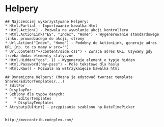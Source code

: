 ﻿# Helpery
    
    ## Najczesciej wykorzystywane Helpery:
    * Html.Partial - Importowanie kawalka Html
    * Html.Action() - Pozwala na wywolanie akcji kontrollera 
    * Html.ActionLink("ES", "Index", "Home") - Wygenerowanie standardowego linku, prowadzacego do akcji, strony
    * Url.Action("Index", "Home") - Podobny do ActionLink, generuje adres URL (np. to co mamy w src="")
    * Url.Content("~/Content/side.css") - Zwraca adres URL. Uzywany gdy trzeba dodac elementy statyczne
    * Html.Hidden("cos", 1) - Wygeneruje element o typie hidden
    * Html.Password("my-pass") - Pole tekstowe dla hasla
    * Html.Raw() - Pozwala na wstrzyknięcie kawalka html

    ## Dynamiczne Helpery: (Mozna je edytować tworzac template Shared/EditorTemplates/...)
    * EditFor 
    * DisplayFor 
    * Szblony dla typów danych:
    *   * EditorTemplates 
    *   * DisplayTemplates 
    * Atrybuty[UIHint] - przypisanie szablonu np.DateTimePicker


    http://mvccontrib.codeplex.com/
